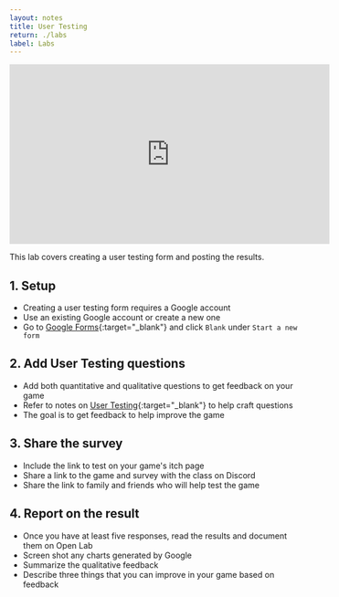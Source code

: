 ```yaml
---
layout: notes
title: User Testing
return: ./labs
label: Labs
---
```


<iframe width="560" height="315" src="https://www.youtube.com/embed/XiAt_7pBu_g?rel=0" frameborder="0" allowfullscreen></iframe>

This lab covers creating a user testing form and posting the results.

## 1. Setup
- Creating a user testing form requires a Google account
- Use an existing Google account or create a new one
- Go to [Google Forms](https://forms.google.com){:target="_blank"} and click `Blank` under `Start a new form`

## 2. Add User Testing questions
- Add both quantitative and qualitative questions to get feedback on your game
- Refer to notes on [User Testing](https://270.owen.cool/notes/testing/){:target="_blank"} to help craft questions
- The goal is to get feedback to help improve the game

## 3. Share the survey
- Include the link to test on your game's itch page
- Share a link to the game and survey with the class on Discord
- Share the link to family and friends who will help test the game

## 4. Report on the result
- Once you have at least five responses, read the results and document them on Open Lab
- Screen shot any charts generated by Google
- Summarize the qualitative feedback
- Describe three things that you can improve in your game based on feedback
